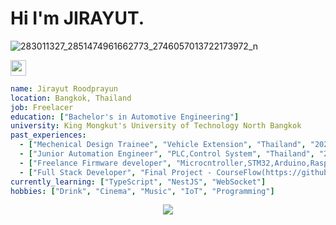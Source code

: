 <h1>Hi I'm JIRAYUT.</h1>

![283011327_2851474961662773_2746057013722173972_n](https://github.com/JIRAYUTRPY/JIRAYUTRPY/assets/123903058/48f2e3c7-660b-4490-984a-f9c6ba6a4af8)


<p>
    <a href="https://medium.com/@jirayutroodprayun">
        <img src="https://img.shields.io/badge/medium-%2312100E.svg?&style=for-the-badge&logo=medium&logoColor=white" height=25>
    </a>
</p>

```yaml
name: Jirayut Roodprayun
location: Bangkok, Thailand
job: Freelacer
education: ["Bachelor's in Automotive Engineering"]
university: King Mongkut's University of Technology North Bangkok
past_experiences: 
  - ["Mechenical Design Trainee", "Vehicle Extension", "Thailand", "2021"]
  - ["Junior Automation Engineer", "PLC,Control System", "Thailand", "2022"]
  - ["Freelance Firmware developer", "Microcntroller,STM32,Arduino,Rasp,Texas Insrutment", "Thailand", "2019-Now"]
  - ["Full Stack Developer", "Final Project - CourseFlow(https://github.com/weerayuth9516/course-flow) at TechUp with React, NodeJs, Supabase", "Thailand", "Now"]
currently_learning: ["TypeScript", "NestJS", "WebSocket"]
hobbies: ["Drink", "Cinema", "Music", "IoT", "Programming"]
```

<p align="center">
  <img src="https://capsule-render.vercel.app/api?type=waving&color=gradient&height=60&section=footer"/>
</p>

<!--
**JIRAYUTRPY/JIRAYUTRPY** is a ✨ _special_ ✨ repository because its `README.md` (this file) appears on your GitHub profile.

Here are some ideas to get you started:

- 🔭 I’m currently working on ...
- 🌱 I’m currently learning ...
- 👯 I’m looking to collaborate on ...
- 🤔 I’m looking for help with ...
- 💬 Ask me about ...
- 📫 How to reach me: ...
- 😄 Pronouns: ...
- ⚡ Fun fact: ...
-->
